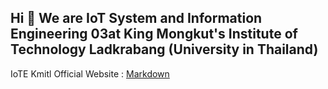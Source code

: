 ## Hi 👋 We are IoT System and Information Engineering 03at King Mongkut's Institute of Technology Ladkrabang (University in Thailand)

IoTE Kmitl Official Website : [Markdown]((https://www.iote.kmitl.ac.th/))

